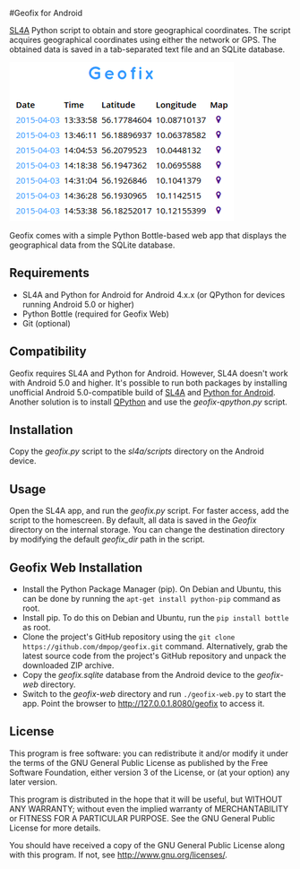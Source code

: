 #Geofix for Android

[SL4A](https://code.google.com/p/android-scripting/) Python script to obtain and store geographical coordinates. The script acquires geographical coordinates using either the network or GPS. The obtained data is saved in a tab-separated text file and an SQLite database.

![](geofix-web/geofix-web.png)

Geofix comes with a simple Python Bottle-based web app that displays the geographical data from the SQLite database.

## Requirements

- SL4A and Python for Android for Android 4.x.x (or QPython for devices running Android 5.0 or higher)
- Python Bottle (required for Geofix Web)
- Git (optional)

## Compatibility

Geofix requires SL4A and Python for Android. However, SL4A doesn't work with Android 5.0 and higher. It's possible to run both packages by installing unofficial Android 5.0-compatible build of [SL4A](https://github.com/kuri65536/sl4a) and [Python for Android](https://github.com/kuri65536/python-for-android). Another solution is to install [QPython](http://qpython.com/) and use the *geofix-qpython.py* script.

## Installation

Copy the *geofix.py* script to the *sl4a/scripts* directory on the Android device.

## Usage

Open the SL4A app, and run the *geofix.py* script. For faster access, add the script to the homescreen. By default, all data is saved in the *Geofix* directory on the internal storage. You can change the destination directory by modifying the default *geofix_dir* path in the script.

## Geofix Web Installation

- Install the Python Package Manager (pip). On Debian and Ubuntu, this can be done by running the `apt-get install python-pip` command as root.
- Install pip. To do this on Debian and Ubuntu, run the `pip install bottle` as root.
- Clone the project's GitHub repository using the `git clone https://github.com/dmpop/geofix.git` command. Alternatively, grab the latest source code from the project's GitHub repository and unpack the downloaded ZIP archive.
- Copy the *geofix.sqlite* database from the Android device to the *geofix-web* directory.
- Switch to the *geofix-web* directory and run `./geofix-web.py` to start the app. Point the browser to http://127.0.0.1.8080/geofix to access it.

## License

This program is free software: you can redistribute it and/or modify it under the terms of the GNU General Public License as published by the Free Software Foundation, either version 3 of the License, or (at your option) any later version.

This program is distributed in the hope that it will be useful, but WITHOUT ANY WARRANTY; without even the implied warranty of MERCHANTABILITY or FITNESS FOR A PARTICULAR PURPOSE.  See the GNU General Public License for more details.

You should have received a copy of the GNU General Public License along with this program.  If not, see <http://www.gnu.org/licenses/>.
